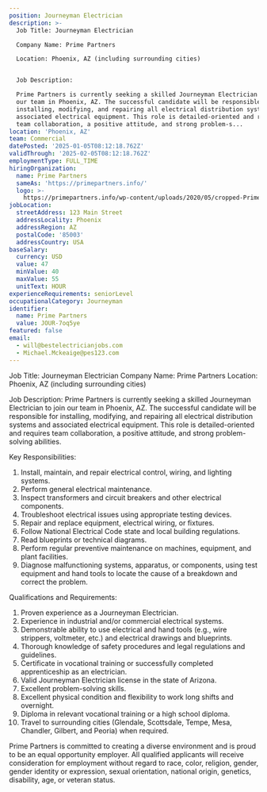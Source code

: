 ```yaml
---
position: Journeyman Electrician
description: >-
  Job Title: Journeyman Electrician

  Company Name: Prime Partners

  Location: Phoenix, AZ (including surrounding cities)


  Job Description:

  Prime Partners is currently seeking a skilled Journeyman Electrician to join
  our team in Phoenix, AZ. The successful candidate will be responsible for
  installing, modifying, and repairing all electrical distribution systems and
  associated electrical equipment. This role is detailed-oriented and requires
  team collaboration, a positive attitude, and strong problem-s...
location: 'Phoenix, AZ'
team: Commercial
datePosted: '2025-01-05T08:12:18.762Z'
validThrough: '2025-02-05T08:12:18.762Z'
employmentType: FULL_TIME
hiringOrganization:
  name: Prime Partners
  sameAs: 'https://primepartners.info/'
  logo: >-
    https://primepartners.info/wp-content/uploads/2020/05/cropped-Prime-Partners-Logo-NO-BG-1-1.png
jobLocation:
  streetAddress: 123 Main Street
  addressLocality: Phoenix
  addressRegion: AZ
  postalCode: '85003'
  addressCountry: USA
baseSalary:
  currency: USD
  value: 47
  minValue: 40
  maxValue: 55
  unitText: HOUR
experienceRequirements: seniorLevel
occupationalCategory: Journeyman
identifier:
  name: Prime Partners
  value: JOUR-7oq5ye
featured: false
email:
  - will@bestelectricianjobs.com
  - Michael.Mckeaige@pes123.com
---
```




Job Title: Journeyman Electrician
Company Name: Prime Partners
Location: Phoenix, AZ (including surrounding cities)

Job Description:
Prime Partners is currently seeking a skilled Journeyman Electrician to join our team in Phoenix, AZ. The successful candidate will be responsible for installing, modifying, and repairing all electrical distribution systems and associated electrical equipment. This role is detailed-oriented and requires team collaboration, a positive attitude, and strong problem-solving abilities.

Key Responsibilities:

1. Install, maintain, and repair electrical control, wiring, and lighting systems.
2. Perform general electrical maintenance.
3. Inspect transformers and circuit breakers and other electrical components.
4. Troubleshoot electrical issues using appropriate testing devices.
5. Repair and replace equipment, electrical wiring, or fixtures.
6. Follow National Electrical Code state and local building regulations.
7. Read blueprints or technical diagrams.
8. Perform regular preventive maintenance on machines, equipment, and plant facilities.
9. Diagnose malfunctioning systems, apparatus, or components, using test equipment and hand tools to locate the cause of a breakdown and correct the problem.

Qualifications and Requirements:

1. Proven experience as a Journeyman Electrician.
2. Experience in industrial and/or commercial electrical systems.
3. Demonstrable ability to use electrical and hand tools (e.g., wire strippers, voltmeter, etc.) and electrical drawings and blueprints.
4. Thorough knowledge of safety procedures and legal regulations and guidelines.
5. Certificate in vocational training or successfully completed apprenticeship as an electrician.
6. Valid Journeyman Electrician license in the state of Arizona.
7. Excellent problem-solving skills.
8. Excellent physical condition and flexibility to work long shifts and overnight.
9. Diploma in relevant vocational training or a high school diploma.
10. Travel to surrounding cities (Glendale, Scottsdale, Tempe, Mesa, Chandler, Gilbert, and Peoria) when required.

Prime Partners is committed to creating a diverse environment and is proud to be an equal opportunity employer. All qualified applicants will receive consideration for employment without regard to race, color, religion, gender, gender identity or expression, sexual orientation, national origin, genetics, disability, age, or veteran status.
